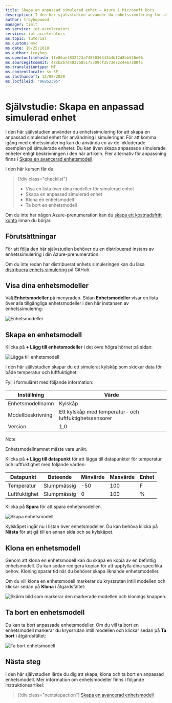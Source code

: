 ```yaml
---
title: Skapa en anpassad simulerad enhet – Azure | Microsoft Docs
description: I den här självstudien använder du enhetssimulering för att skapa en anpassad simulerad enhet för användning i simuleringar.
author: troyhopwood
manager: timlt
ms.service: iot-accelerators
services: iot-accelerators
ms.topic: tutorial
ms.custom: mvc
ms.date: 10/25/2018
ms.author: troyhop
ms.openlocfilehash: 1fe86aef832223a7485036343b4b12d8bb526e06
ms.sourcegitcommit: 48cb2b7d4022a85175309cf3573e72c4e67288f5
ms.translationtype: MT
ms.contentlocale: sv-SE
ms.lasthandoff: 12/08/2020
ms.locfileid: "96852395"
---
```

# <a name="tutorial-create-a-custom-simulated-device"></a>Självstudie: Skapa en anpassad simulerad enhet

I den här självstudien använder du enhetssimulering för att skapa en anpassad simulerad enhet för användning i simuleringar. För att komma igång med enhetssimulering kan du använda en av de inkluderade exemplen på simulerade enheter. Du kan även skapa anpassade simulerade enheter enligt beskrivningen i den här artikeln. Fler alternativ för anpassning finns i [Skapa en avancerad enhetsmodell](iot-accelerators-device-simulation-advanced-device.md).

I den här kursen får du:

>[!div class="checklist"]
> * Visa en lista över dina modeller för simulerad enhet
> * Skapa en anpassad simulerad enhet
> * Klona en enhetsmodell
> * Ta bort en enhetsmodell

Om du inte har någon Azure-prenumeration kan du [skapa ett kostnadsfritt konto](https://azure.microsoft.com/free/?WT.mc_id=A261C142F) innan du börjar.

## <a name="prerequisites"></a>Förutsättningar

För att följa den här självstudien behöver du en distribuerad instans av enhetssimulering i din Azure-prenumeration.

Om du inte redan har distribuerat enhets simuleringen kan du läsa [distribuera enhets simulering](https://github.com/Azure/device-simulation-dotnet/blob/master/README.md) på GitHub.

## <a name="view-your-device-models"></a>Visa dina enhetsmodeller

Välj **Enhetsmodeller** på menyraden. Sidan **Enhetsmodeller** visar en lista över alla tillgängliga enhetsmodeller i den här instansen av enhetssimulering:

![Enhetsmodeller](media/iot-accelerators-device-simulation-create-custom-device/devicemodelnav.png)

## <a name="create-a-device-model"></a>Skapa en enhetsmodell

Klicka på **+ Lägg till enhetsmodeller** i det övre högra hörnet på sidan:

![Lägga till enhetsmodell](media/iot-accelerators-device-simulation-create-custom-device/devicemodels.png)

I den här självstudien skapar du ett simulerat kylskåp som skickar data för både temperatur och luftfuktighet.

Fyll i formuläret med följande information:

| Inställning             | Värde                                                |
| ------------------- | ---------------------------------------------------- |
| Enhetsmodellnamn   | Kylskåp                                         |
| Modellbeskrivning   | Ett kylskåp med temperatur- och luftfuktighetssensorer |
| Version             | 1,0                                                  |

> [!NOTE]
> Enhetsmodellnamnet måste vara unikt.

Klicka på **+ Lägg till datapunkt** för att lägga till datapunkter för temperatur och luftfuktighet med följande värden:

| Datapunkt          | Beteende        | Minvärde | Maxvärde | Enhet |
| ------------------- | --------------- | --------- | --------- | ---- |
| Temperatur         | Slumpmässig          | -50       | 100       | F    |
| Luftfuktighet            | Slumpmässig          | 0         | 100       | %    |

Klicka på **Spara** för att spara enhetsmodellen.

![Skapa enhetsmodell](media/iot-accelerators-device-simulation-create-custom-device/adddevicemodel.png)

Kylskåpet ingår nu i listan över enhetsmodeller. Du kan behöva klicka på **Nästa** för att gå till en annan sida och se kylskåpet.

## <a name="clone-a-device-model"></a>Klona en enhetsmodell

Genom att klona en enhetsmodell kan du skapa en kopia av en befintlig enhetsmodell. Du kan sedan redigera kopian för att uppfylla dina specifika behov. Kloning sparar tid när du behöver skapa liknande enhetsmodeller.

Om du vill klona en enhetsmodell markerar du kryssrutan intill modellen och klickar sedan på **Klona** i åtgärdsfältet:

![Skärm bild som markerar den markerade modellen och klonings knappen.](media/iot-accelerators-device-simulation-create-custom-device/clonedevice.png)

## <a name="delete-a-device-model"></a>Ta bort en enhetsmodell

Du kan ta bort anpassade enhetsmodeller. Om du vill ta bort en enhetsmodell markerar du kryssrutan intill modellen och klickar sedan på **Ta bort** i åtgärdsfältet:

![Ta bort enhetsmodell](media/iot-accelerators-device-simulation-create-custom-device/deletedevice.png)

## <a name="next-steps"></a>Nästa steg

I den här självstudien lärde du dig att skapa, klona och ta bort en anpassad enhetsmodell. Mer information om enhetsmodeller finns i följande instruktionsartikel:

> [!div class="nextstepaction"]
> [Skapa en avancerad enhetsmodell](iot-accelerators-device-simulation-advanced-device.md)